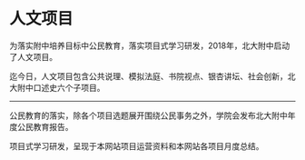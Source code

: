 # 人文项目

为落实附中培养目标中公民教育，落实项目式学习研发，2018年，北大附中启动了人文项目。

迄今日，人文项目包含公共说理、模拟法庭、书院视点、银杏讲坛、社会创新，北大附中口述史六个子项目。

---

公民教育的落实，除各个项目选题展开围绕公民事务之外，学院会发布北大附中年度公民教育报告。

项目式学习研发，呈现于本网站项目运营资料和本网站各项目月度总结。
